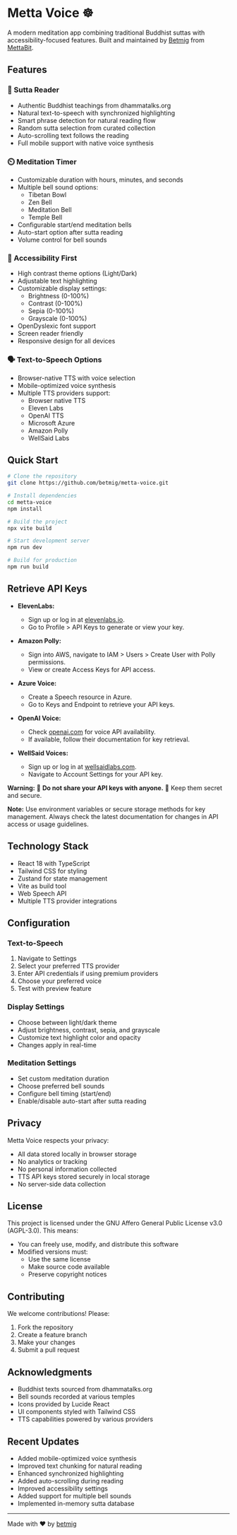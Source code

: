 # Metta Voice ☸️

A modern meditation app combining traditional Buddhist suttas with accessibility-focused features. Built and maintained by [Betmig](https://github.com/betmig) from [MettaBit](https://mettabit.io).

## Features

### 📖 Sutta Reader
- Authentic Buddhist teachings from dhammatalks.org
- Natural text-to-speech with synchronized highlighting
- Smart phrase detection for natural reading flow
- Random sutta selection from curated collection
- Auto-scrolling text follows the reading
- Full mobile support with native voice synthesis

### ⏲️ Meditation Timer
- Customizable duration with hours, minutes, and seconds
- Multiple bell sound options:
  - Tibetan Bowl
  - Zen Bell
  - Meditation Bell
  - Temple Bell
- Configurable start/end meditation bells
- Auto-start option after sutta reading
- Volume control for bell sounds

### 🎯 Accessibility First
- High contrast theme options (Light/Dark)
- Adjustable text highlighting
- Customizable display settings:
  - Brightness (0-100%)
  - Contrast (0-100%)
  - Sepia (0-100%)
  - Grayscale (0-100%)
- OpenDyslexic font support
- Screen reader friendly
- Responsive design for all devices

### 🗣️ Text-to-Speech Options
- Browser-native TTS with voice selection
- Mobile-optimized voice synthesis
- Multiple TTS providers support:
  - Browser native TTS
  - Eleven Labs
  - OpenAI TTS
  - Microsoft Azure
  - Amazon Polly
  - WellSaid Labs

## Quick Start

```bash
# Clone the repository
git clone https://github.com/betmig/metta-voice.git

# Install dependencies
cd metta-voice
npm install

# Build the project
npx vite build

# Start development server
npm run dev

# Build for production
npm run build
```

## Retrieve API Keys

- **ElevenLabs:**
  - Sign up or log in at [elevenlabs.io](https://beta.elevenlabs.io/).
  - Go to Profile > API Keys to generate or view your key.

- **Amazon Polly:**
  - Sign into AWS, navigate to IAM > Users > Create User with Polly permissions.
  - View or create Access Keys for API access.

- **Azure Voice:**
  - Create a Speech resource in Azure.
  - Go to Keys and Endpoint to retrieve your API keys.

- **OpenAI Voice:**
  - Check [openai.com](https://www.openai.com/) for voice API availability.
  - If available, follow their documentation for key retrieval.

- **WellSaid Voices:**
  - Sign up or log in at [wellsaidlabs.com](https://wellsaidlabs.com/).
  - Navigate to Account Settings for your API key.

**Warning:** 🚨 **Do not share your API keys with anyone.** 🚨 Keep them secret and secure.

**Note:** Use environment variables or secure storage methods for key management. Always check the latest documentation for changes in API access or usage guidelines.

## Technology Stack

- React 18 with TypeScript
- Tailwind CSS for styling
- Zustand for state management
- Vite as build tool
- Web Speech API
- Multiple TTS provider integrations

## Configuration

### Text-to-Speech

1. Navigate to Settings
2. Select your preferred TTS provider
3. Enter API credentials if using premium providers
4. Choose your preferred voice
5. Test with preview feature

### Display Settings

- Choose between light/dark theme
- Adjust brightness, contrast, sepia, and grayscale
- Customize text highlight color and opacity
- Changes apply in real-time

### Meditation Settings

- Set custom meditation duration
- Choose preferred bell sounds
- Configure bell timing (start/end)
- Enable/disable auto-start after sutta reading

## Privacy

Metta Voice respects your privacy:
- All data stored locally in browser storage
- No analytics or tracking
- No personal information collected
- TTS API keys stored securely in local storage
- No server-side data collection

## License

This project is licensed under the GNU Affero General Public License v3.0 (AGPL-3.0). This means:

- You can freely use, modify, and distribute this software
- Modified versions must:
  - Use the same license
  - Make source code available
  - Preserve copyright notices

## Contributing

We welcome contributions! Please:

1. Fork the repository
2. Create a feature branch
3. Make your changes
4. Submit a pull request

## Acknowledgments

- Buddhist texts sourced from dhammatalks.org
- Bell sounds recorded at various temples
- Icons provided by Lucide React
- UI components styled with Tailwind CSS
- TTS capabilities powered by various providers

## Recent Updates

- Added mobile-optimized voice synthesis
- Improved text chunking for natural reading
- Enhanced synchronized highlighting
- Added auto-scrolling during reading
- Improved accessibility settings
- Added support for multiple bell sounds
- Implemented in-memory sutta database

---

Made with ❤️ by [betmig](https://github.com/betmig)